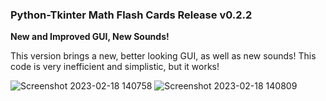### **Python-Tkinter Math Flash Cards Release v0.2.2**

**New and Improved GUI, New Sounds!**

This version brings a new, better looking GUI, as well as new sounds! This code is very inefficient and simplistic, but it works! 

![Screenshot 2023-02-18 140758](https://user-images.githubusercontent.com/101545981/219890064-0ba1d38d-56bd-4d2d-af85-1a0ee0cbebd5.png)
![Screenshot 2023-02-18 140809](https://user-images.githubusercontent.com/101545981/219890081-3a569def-9e3f-48bb-9e0e-aa0b19d14d5c.png)
